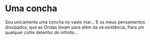 # Uma concha

Sou unicamente uma concha no vasto mar...
E os meus pensamentos dissipados, que as
Ondas levam para além da vã existência,
Para um qualquer cofre detentor do infinito...
